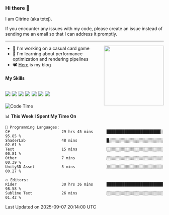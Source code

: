 ### Hi there 👋

I am Citrine (aka txtxj).

If you encounter any issues with my code, please create an issue instead of sending me an email so that I can address it promptly.

---

<img align="right" height="190" src="http://github-profile-summary-cards.vercel.app/api/cards/stats?username=txtxj&theme=vue">

- 🌱 I'm working on a casual card game
- 📖 I'm learning about performance optimization and rendering pipelines
- 🕊️ [Here](https://txtxj.top) is my blog

#### My Skills

![](https://img.shields.io/badge/Unity-000000?logo=unity&logoColor=fff)
![](https://img.shields.io/badge/C%23-239120?logo=csharp&logoColor=fff)
![](https://img.shields.io/badge/Python-3e74a2?logo=python&logoColor=fff)
![](https://img.shields.io/badge/C++-65318e?logo=cplusplus&logoColor=fff)
![](https://img.shields.io/badge/Vue-4FC08D?logo=vuedotjs&logoColor=fff)
![](https://img.shields.io/badge/Blender-f5792a?logo=blender&logoColor=fff)
![](https://img.shields.io/badge/MS%20SQL-cc2927?logo=microsoftsqlserver&logoColor=fff)
---

<!--START_SECTION:waka-->
![Code Time](http://img.shields.io/badge/Code%20Time-3%2C330%20hrs%2055%20mins-blue)

📊 **This Week I Spent My Time On** 

```text
💬 Programming Languages: 
C#                       29 hrs 45 mins      ████████████████████████░   95.85 % 
ShaderLab                48 mins             █░░░░░░░░░░░░░░░░░░░░░░░░   02.61 % 
Text                     15 mins             ░░░░░░░░░░░░░░░░░░░░░░░░░   00.81 % 
Other                    7 mins              ░░░░░░░░░░░░░░░░░░░░░░░░░   00.39 % 
Unity3D Asset            5 mins              ░░░░░░░░░░░░░░░░░░░░░░░░░   00.27 % 

🔥 Editors: 
Rider                    30 hrs 36 mins      █████████████████████████   98.58 % 
Sublime Text             26 mins             ░░░░░░░░░░░░░░░░░░░░░░░░░   01.42 % 
```


 Last Updated on 2025-09-07 20:14:00 UTC
<!--END_SECTION:waka-->
